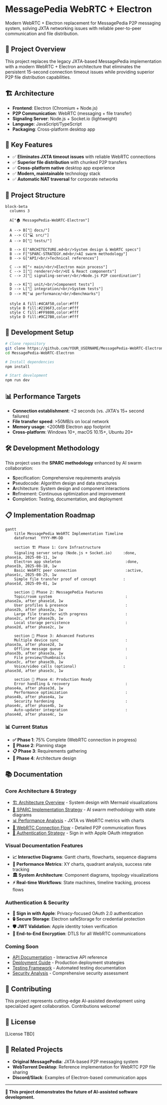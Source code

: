 # MessagePedia WebRTC + Electron

Modern WebRTC + Electron replacement for MessagePedia P2P messaging system, solving JXTA networking issues with reliable peer-to-peer communication and file distribution.

## 🎯 Project Overview

This project replaces the legacy JXTA-based MessagePedia implementation with a modern WebRTC + Electron architecture that eliminates the persistent 15-second connection timeout issues while providing superior P2P file distribution capabilities.

## 🏗️ Architecture

- **Frontend**: Electron (Chromium + Node.js)
- **P2P Communication**: WebRTC (messaging + file transfer)  
- **Signaling Server**: Node.js + Socket.io (lightweight)
- **Language**: JavaScript/TypeScript
- **Packaging**: Cross-platform desktop app

## 🚀 Key Features

- ✅ **Eliminates JXTA timeout issues** with reliable WebRTC connections
- ✅ **Superior file distribution** with chunked P2P transfers
- ✅ **Cross-platform native** desktop app experience
- ✅ **Modern, maintainable** technology stack
- ✅ **Automatic NAT traversal** for corporate networks

## 📁 Project Structure

```mermaid
block-beta
  columns 3
  
  A["🏠 MessagePedia-WebRTC-Electron"] 
  
  A --> B["📖 docs/"]
  A --> C["💻 src/"]  
  A --> D["🧪 tests/"]
  
  B --> E["ARCHITECTURE.md<br/>System design & WebRTC specs"]
  B --> F["SPARC-STRATEGY.md<br/>AI swarm methodology"]
  B --> G["API/<br/>Technical references"]
  
  C --> H["⚡ main/<br/>Electron main process"]
  C --> I["🎨 renderer/<br/>UI & React components"]
  C --> J["📡 signaling-server/<br/>Node.js P2P coordination"]
  
  D --> K["🔬 unit/<br/>Component tests"]
  D --> L["🔗 integration/<br/>System tests"]
  D --> M["📊 performance/<br/>Benchmarks"]
  
  style A fill:#4CAF50,color:#fff
  style B fill:#2196F3,color:#fff
  style C fill:#FF9800,color:#fff
  style D fill:#9C27B0,color:#fff
```

## 🔧 Development Setup

```bash
# Clone repository
git clone https://github.com/YOUR_USERNAME/MessagePedia-WebRTC-Electron.git
cd MessagePedia-WebRTC-Electron

# Install dependencies
npm install

# Start development
npm run dev
```

## 📊 Performance Targets

- **Connection establishment**: <2 seconds (vs. JXTA's 15+ second failures)
- **File transfer speed**: >50MB/s on local network  
- **Memory usage**: <200MB Electron app footprint
- **Cross-platform**: Windows 10+, macOS 10.15+, Ubuntu 20+

## 🛠️ Development Methodology

This project uses the **SPARC methodology** enhanced by AI swarm collaboration:
- **S**pecification: Comprehensive requirements analysis
- **P**seudocode: Algorithm design and data structures
- **A**rchitecture: System design and component interactions
- **R**efinement: Continuous optimization and improvement
- **C**ompletion: Testing, documentation, and deployment

## 📋 Implementation Roadmap

```mermaid
gantt
    title MessagePedia WebRTC Implementation Timeline
    dateFormat  YYYY-MM-DD
    
    section 🏗️ Phase 1: Core Infrastructure
    Signaling server setup (Node.js + Socket.io)     :done,    phase1a, 2025-08-11, 1w
    Electron app skeleton                             :done,    phase1b, 2025-08-18, 1w
    Basic WebRTC peer connection                      :active,  phase1c, 2025-08-25, 1w
    Simple file transfer proof of concept            :         phase1d, 2025-09-01, 1w

    section 📱 Phase 2: MessagePedia Features
    Topic/room system                                 :         phase2a, after phase1d, 1w
    User profiles & presence                          :         phase2b, after phase2a, 1w
    Large file transfer with progress                 :         phase2c, after phase2b, 1w
    Local storage persistence                         :         phase2d, after phase2c, 1w

    section 🚀 Phase 3: Advanced Features
    Multiple device sync                              :         phase3a, after phase2d, 1w
    Offline message queue                             :         phase3b, after phase3a, 1w
    File preview/thumbnails                           :         phase3c, after phase3b, 1w
    Voice/video calls (optional)                     :         phase3d, after phase3c, 1w

    section 🎯 Phase 4: Production Ready
    Error handling & recovery                         :         phase4a, after phase3d, 1w
    Performance optimization                          :         phase4b, after phase4a, 1w
    Security hardening                                :         phase4c, after phase4b, 1w
    Auto-updater integration                          :         phase4d, after phase4c, 1w
```

### 📊 Current Status
- **✅ Phase 1**: 75% Complete (WebRTC connection in progress)
- **🔄 Phase 2**: Planning stage
- **📋 Phase 3**: Requirements gathering
- **🎯 Phase 4**: Architecture design

## 📚 Documentation

### **Core Architecture & Strategy**
- [🏗️ Architecture Overview](docs/ARCHITECTURE.md) - System design with Mermaid visualizations
- [🤖 SPARC Implementation Strategy](docs/SPARC-STRATEGY.md) - AI swarm methodology with state diagrams
- [📊 Performance Analysis](docs/PERFORMANCE-ANALYSIS.md) - JXTA vs WebRTC metrics with charts
- [🔗 WebRTC Connection Flow](docs/WEBRTC-CONNECTION-FLOW.md) - Detailed P2P communication flows
- [🔐 Authentication Strategy](docs/AUTHENTICATION-STRATEGY.md) - Sign in with Apple OAuth integration

### **Visual Documentation Features**
- **📈 Interactive Diagrams**: Gantt charts, flowcharts, sequence diagrams  
- **🎯 Performance Metrics**: XY charts, quadrant analysis, success rate tracking
- **🏛️ System Architecture**: Component diagrams, topology visualizations
- **⚡ Real-time Workflows**: State machines, timeline tracking, process flows

### **Authentication & Security**
- **🍎 Sign in with Apple**: Privacy-focused OAuth 2.0 authentication
- **🔒 Secure Storage**: Electron safeStorage for credential protection
- **🛡️ JWT Validation**: Apple identity token verification
- **🔐 End-to-End Encryption**: DTLS for all WebRTC communications

### **Coming Soon**
- [API Documentation](docs/api/) - Interactive API reference
- [Deployment Guide](docs/deployment/) - Production deployment strategies
- [Testing Framework](docs/testing/) - Automated testing documentation
- [Security Analysis](docs/security/) - Comprehensive security assessment

## 🤝 Contributing

This project represents cutting-edge AI-assisted development using specialized agent collaboration. Contributions welcome!

## 📄 License

[License TBD]

## 🔗 Related Projects

- **Original MessagePedia**: JXTA-based P2P messaging system
- **WebTorrent Desktop**: Reference implementation for WebRTC P2P file sharing
- **Discord/Slack**: Examples of Electron-based communication apps

---

**🚀 This project demonstrates the future of AI-assisted software development.**

